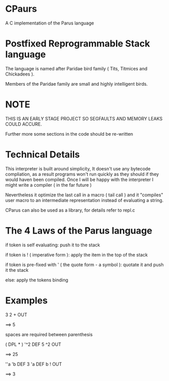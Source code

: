 # CPaurs 

A C implementation of the Parus language

# Postfixed Reprogrammable Stack language

The language is named after Paridae bird family ( Tits, Titmices and Chickadees ).

Members of the Paridae family are small and highly intelligent birds.

# NOTE

THIS IS AN EARLY STAGE PROJECT SO SEGFAULTS AND MEMORY LEAKS COULD ACCURE.

Further more some sections in the code should be re-written


# Technical Details

This interpreter is built around simplicity,
It doesn't use any bytecode compliation, as a result programs won't run quickly as they should if they would haven been compiled.
Once I will be happy with the interpreter I might write a compiler ( in the far future )


Nevertheless it optimize the last call in a macro ( tail call ) and it "compiles" user macro to an intermediate representation instead of evaluating a string.


CParus can also be used as a library, for details refer to repl.c

# The 4 Laws of the Parus language

if token is self evaluating:
	push it to the stack

if token is ! ( imperative form ):
	apply the item in the top of the stack

if token is pre-fixed with ' ( the quote form - a symbol ):
	quotate it and push it the stack

else:
	apply the tokens binding

# Examples

3 2 + OUT

==> 5

spaces are required between parenthesis

( DPL * ) '^2 DEF
5 ^2 OUT

==> 25

''a 'b DEF
3 'a DEF
b ! OUT 

==> 3
